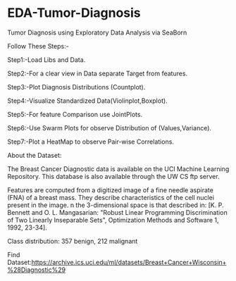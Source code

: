 # EDA-Tumor-Diagnosis
Tumor Diagnosis using Exploratory Data Analysis via SeaBorn

Follow These Steps:-

Step1:-Load Libs and Data.

Step2:-For a clear view in Data separate Target from features.

Step3:-Plot Diagnosis Distributions (Countplot).

Step4:-Visualize Standardized Data(Violinplot,Boxplot).

Step5:-For feature Comparison use JointPlots.

Step6:-Use Swarm Plots for observe Distribution of (Values,Variance).

Step7:-Plot a HeatMap to observe Pair-wise Correlations.



About the Dataset:

The Breast Cancer Diagnostic data is available on the UCI Machine Learning Repository. This database is also available through the UW CS ftp server.

Features are computed from a digitized image of a fine needle aspirate (FNA) of a breast mass. They describe characteristics of the cell nuclei present in the image. n the 3-dimensional space is that described in: [K. P. Bennett and O. L. Mangasarian: "Robust Linear Programming Discrimination of Two Linearly Inseparable Sets", Optimization Methods and Software 1, 1992, 23-34].


Class distribution: 357 benign, 212 malignant


Find Dataset:https://archive.ics.uci.edu/ml/datasets/Breast+Cancer+Wisconsin+%28Diagnostic%29
